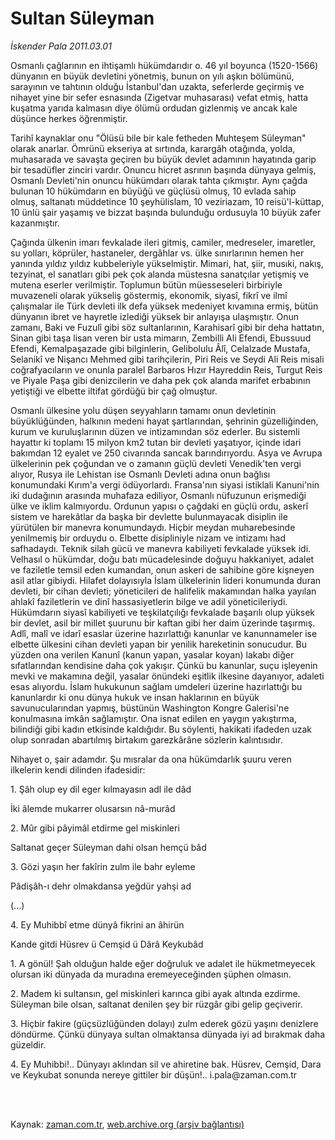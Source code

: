 # Sultan Süleyman

*İskender Pala 2011.03.01*

<td class="columnist-detail">
<p>Osmanlı çağlarının en ihtişamlı hükümdarıdır o. 46 yıl boyunca (1520-1566) dünyanın en büyük devletini yönetmiş, bunun on yılı aşkın bölümünü, sarayının ve tahtının olduğu İstanbul'dan uzakta, seferlerde geçirmiş ve nihayet yine bir sefer esnasında (Zigetvar muhasarası) vefat etmiş, hatta kuşatma yarıda kalmasın diye ölümü ordudan gizlenmiş ve ancak kale düşünce herkes öğrenmiştir.</p>
<p>
<div id="haberMetinDiv">
<p>Tarihî kaynaklar onu "Ölüsü bile bir kale fetheden Muhteşem Süleyman" olarak anarlar. Ömrünü ekseriya at sırtında, karargâh otağında, yolda, muhasarada ve savaşta geçiren bu büyük devlet adamının hayatında garip bir tesadüfler zinciri vardır. Onuncu hicret asrının başında dünyaya gelmiş, Osmanlı Devleti'nin onuncu hükümdarı olarak tahta çıkmıştır. Aynı çağda bulunan 10 hükümdarın en büyüğü ve güçlüsü olmuş, 10 evlada sahip olmuş, saltanatı müddetince 10 şeyhülislam, 10 veziriazam, 10 reisü'l-küttap, 10 ünlü şair yaşamış ve bizzat başında bulunduğu ordusuyla 10 büyük zafer kazanmıştır.
<p>Çağında ülkenin imarı fevkalade ileri gitmiş, camiler, medreseler, imaretler, su yolları, köprüler, hastaneler, dergâhlar vs. ülke sınırlarının hemen her yanında yıldız yıldız kubbeleriyle yükselmiştir. Mimari, hat, şiir, musıki, nakış, tezyinat, el sanatları gibi pek çok alanda müstesna sanatçılar yetişmiş ve mutena eserler verilmiştir. Toplumun bütün müesseseleri birbiriyle muvazeneli olarak yükseliş göstermiş, ekonomik, siyasî, fikrî ve ilmî çalışmalar ile Türk devleti ilk defa yüksek medeniyet kıvamına ermiş, bütün dünyanın ibret ve hayretle izlediği yüksek bir anlayışa ulaşmıştır. Onun zamanı, Baki ve Fuzulî gibi söz sultanlarının, Karahisarî gibi bir deha hattatın, Sinan gibi taşa lisan veren bir usta mimarın, Zembilli Ali Efendi, Ebussuud Efendi, Kemalpaşazade gibi bilginlerin, Gelibolulu Âlî, Celalzade Mustafa, Selanikî ve Nişancı Mehmed gibi tarihçilerin, Piri Reis ve Seydi Ali Reis misali coğrafyacıların ve onunla paralel Barbaros Hızır Hayreddin Reis, Turgut Reis ve Piyale Paşa gibi denizcilerin ve daha pek çok alanda marifet erbabının yetiştiği ve elbette iltifat gördüğü bir çağ olmuştur.
<p>Osmanlı ülkesine yolu düşen seyyahların tamamı onun devletinin büyüklüğünden, halkının medeni hayat şartlarından, şehrinin güzelliğinden, kurum ve kuruluşlarının düzen ve intizamından söz ederler. Bu sistemli hayattır ki toplamı 15 milyon km2 tutan bir devleti yaşatıyor, içinde idari bakımdan 12 eyalet ve 250 civarında sancak barındırıyordu. Asya ve Avrupa ülkelerinin pek çoğundan ve o zamanın güçlü devleti Venedik'ten vergi alıyor, Rusya ile Lehistan ise Osmanlı Devleti adına onun bağlısı konumundaki Kırım'a vergi ödüyorlardı. Fransa'nın siyasi istiklali Kanuni'nin iki dudağının arasında muhafaza ediliyor, Osmanlı nüfuzunun erişmediği ülke ve iklim kalmıyordu. Ordunun yapısı o çağdaki en güçlü ordu, askerî sistem ve harekâtlar da başka bir devlette bulunmayacak disiplin ile yürütülen bir manevra konumundaydı. Hiçbir meydan muharebesinde yenilmemiş bir orduydu o. Elbette disipliniyle nizam ve intizamı had safhadaydı. Teknik silah gücü ve manevra kabiliyeti fevkalade yüksek idi. Velhasıl o hükümdar, doğu batı mücadelesinde doğuyu hakkaniyet, adalet ve faziletle temsil eden kumandan, onun askeri de sahibine göre kişneyen asil atlar gibiydi. Hilafet dolayısıyla İslam ülkelerinin lideri konumunda duran devleti, bir cihan devleti; yöneticileri de halifelik makamından halka yayılan ahlakî faziletlerin ve dinî hassasiyetlerin bilge ve adil yöneticileriydi. Hükümdarın siyasî kabiliyeti ve teşkilatçılığı fevkalade başarılı olup yüksek bir devlet, asil bir millet şuurunu bir kaftan gibi her daim üzerinde taşırmış. Adlî, malî ve idarî esaslar üzerine hazırlattığı kanunlar ve kanunnameler ise elbette ülkesini cihan devleti yapan bir yenilik hareketinin sonucudur. Bu yüzden ona verilen Kanunî (kanun yapan, yasalar koyan) lakabı diğer sıfatlarından kendisine daha çok yakışır. Çünkü bu kanunlar, suçu işleyenin mevki ve makamına değil, yasalar önündeki eşitlik ilkesine dayanıyor, adaleti esas alıyordu. İslam hukukunun sağlam umdeleri üzerine hazırlattığı bu kanunlardır ki onu dünya hukuk ve insan haklarının en büyük savunucularından yapmış, büstünün Washington Kongre Galerisi'ne konulmasına imkân sağlamıştır. Ona isnat edilen en yaygın yakıştırma, bilindiği gibi kadın etkisinde kaldığıdır. Bu söylenti, hakikati ifadeden uzak olup sonradan abartılmış birtakım garezkârâne sözlerin kalıntısıdır. 
<p>Nihayet o, şair adamdır. Şu mısralar da ona hükümdarlık şuuru veren ilkelerin kendi dilinden ifadesidir: 
<p>1. Şâh olup ey dil eger kılmayasın adl ile dâd
<p> İki âlemde mukarrer olusarsın nâ-murâd
<p>2. Mûr gibi pâyimâl etdirme gel miskinleri
<p> Saltanat geçer Süleyman dahi olsan hemçü bâd
<p>3. Gözi yaşın her fakîrin zulm ile bahr eyleme
<p> Pâdişâh-ı dehr olmakdansa yeğdür yahşi ad
<p> (...)
<p>4. Ey Muhibbî etme dünyâ fikrini an âhirün
<p> Kande gitdi Hüsrev ü Cemşid ü Dârâ Keykubâd
<p>1. A gönül! Şah olduğun halde eğer doğruluk ve adalet ile hükmetmeyecek olursan iki dünyada da muradına eremeyeceğinden şüphen olmasın.
<p>2. Madem ki sultansın, gel miskinleri karınca gibi ayak altında ezdirme. Süleyman bile olsan, saltanat denilen şey bir rüzgâr gibi gelip geçiverir.
<p>3. Hiçbir fakire (güçsüzlüğünden dolayı) zulm ederek gözü yaşını denizlere döndürme. Çünkü dünyaya sultan olmaktansa dünyada iyi ad bırakmak daha güzeldir.
<p>4. Ey Muhibbi!.. Dünyayı aklından sil ve ahiretine bak. Hüsrev, Cemşid, Dara ve Keykubat sonunda nereye gittiler bir düşün!.. i.pala@zaman.com.tr
<p></p></p></p></p></p></p></p></p></p></p></p></p></p></p></p></p></p></p></div>
</p>


<p><br>
		 </br></p></td>

Kaynak: [zaman.com.tr](http://zaman.com.tr/yazar.do?yazino=1100569), [web.archive.org (arşiv bağlantısı)](http://web.archive.org/web/20110505050520/http://www.zaman.com.tr:80/yazar.do?yazino=1100569)
